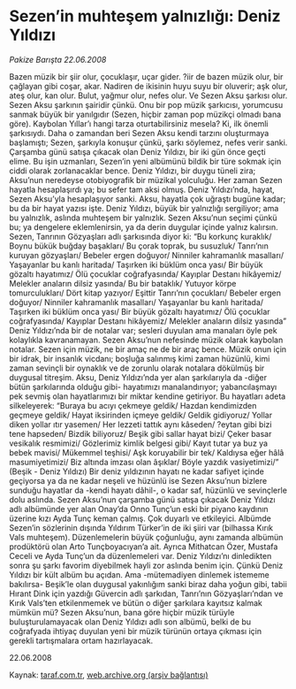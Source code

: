 # Sezen’in muhteşem yalnızlığı: Deniz Yıldızı

*Pakize Barışta 22.06.2008*

<div class="yazi">Bazen müzik bir şiir olur, çocuklaşır, uçar gider.
?iir de bazen müzik olur, bir çağlayan gibi coşar, akar.
Nadiren de ikisinin huyu suyu bir oluverir; aşk olur, ateş olur, kan olur.
Bulut, yağmur olur, nefes olur.
Ve Sezen Aksu şarkısı olur. 
Sezen Aksu şarkının şairidir çünkü.
Onu bir pop müzik şarkıcısı, yorumcusu sanmak büyük bir yanılgıdır (Sezen, hiçbir zaman pop müzikçi olmadı bana göre). Kaybolan Yıllar’ı hangi tarza oturtabilirsiniz mesela? Ki, ilk önemli şarkısıydı. Daha o zamandan beri Sezen Aksu kendi tarzını oluşturmaya başlamıştı; Sezen, şarkıyla konuşur çünkü, şarkı söylemez, nefes verir sanki.
Çarşamba günü satışa çıkacak olan Deniz Yıldızı, bir iki gün önce geçti elime. 
Bu işin uzmanları, Sezen’in yeni albümünü bildik bir türe sokmak için ciddi olarak zorlanacaklar bence.
Deniz Yıldızı, bir duygu tüneli zira; Aksu’nun neredeyse otobiyografik bir müzikal yolculuğu. 
Her zaman Sezen hayatla hesaplaşırdı ya; bu sefer tam aksi olmuş. Deniz Yıldızı’nda, hayat, Sezen Aksu’yla hesaplaşıyor sanki. Aksu, hayatla çok uğraştı bugüne kadar; bu da bir hayat yazısı işte.
Deniz Yıldızı, büyük bir yalnızlığı sergiliyor; ama bu yalnızlık, aslında muhteşem bir yalnızlık. Sezen Aksu’nun seçimi çünkü bu; ya dengelere eklemlenirsin, ya da derin duygular içinde yalnız kalırsın. Sezen, Tanrının Gözyaşları adlı şarkısında diyor ki:
“Bu korkunç kuraklık/ Boynu bükük buğday başakları/ Bu çorak toprak, bu susuzluk/ Tanrı’nın kuruyan gözyaşları/ Bebeler ergen doğuyor/ Ninniler kahramanlık masalları/ Yaşayanlar bu kanlı haritada/ Taşırken iki büklüm onca yası/ Bir büyük gözaltı hayatımız/ Ölü çocuklar coğrafyasında/ Kayıplar Destanı hikâyemiz/ Melekler anaların dilsiz yasında/ Bu bir bataklık/ Yutuyor körpe tomurculukları/ Dört kitap yazıyor/ Eşittir Tanrı’nın çocukları/ Bebeler ergen doğuyor/ Ninniler kahramanlık masalları/ Yaşayanlar bu kanlı haritada/ Taşırken iki büklüm onca yası/ Bir büyük gözaltı hayatımız/ Ölü çocuklar coğrafyasında/ Kayıplar Destanı hikâyemiz/ Melekler anaların dilsiz yasında”
Deniz Yıldızı’nda bir de notalar var; sesleri duyulan ama manaları öyle pek kolaylıkla kavranamayan. Sezen Aksu’nun nefesinde müzik olarak kaybolan notalar.  
Sezen için müzik, ne bir amaç ne de bir araç bence. Müzik onun için bir idrak, bir insanlık vicdanı; boşluğa salınmış kimi zaman hüzünlü, kimi zaman sevinçli bir oynaklık ve de zorunlu olarak notalara dökülmüş bir duygusal titreşim. Aksu, Deniz Yıldızı’nda yer alan şarkılarıyla da -diğer bütün şarkılarında olduğu gibi- hayatımızı manalandırıyor; yabancılaşmayı pek sevmiş olan hayatlarımızı bir miktar kendine getiriyor. Bu hayatları adeta silkeleyerek:
“Buraya bu acıyı çekmeye geldik/ Hazdan kendimizden geçmeye geldik/ Hayat iksirinden içmeye geldik/ Geldik gidiyoruz/ Yollar diken yollar ıtır yasemen/ Her lezzeti tattık aynı kâseden/ ?eytan gibi bizi tene hapseden/ Bizdik biliyoruz/ Beşik gibi sallar hayat bizi/ Çeker basar vesikalık resmimizi/ Gözlerimiz kimlik belgesi gibi/ Kayıt tutar ya buz ya bebek mavisi/ Mükemmel teşhisi/ Aşk koruyabilir bir tek/ Kaldıysa eğer hâlâ masumiyetimizi/ Biz altında imzası olan âşıklar/ Böyle yazdık vasiyetimizi/” (Beşik - Deniz Yıldızı)
Bir deniz yıldızının hayatı ne kadar safiyet içinde geçiyorsa ya da ne kadar neşeli ve hüzünlü ise Sezen Aksu’nun bizlere sunduğu hayatlar da -kendi hayatı dâhil-, o kadar saf, hüzünlü ve sevinçlerle dolu aslında.  
Sezen Aksu’nun çarşamba günü satışa çıkacak Deniz Yıldızı adlı albümünde yer alan Onay’da Onno Tunç’un eski bir piyano kaydının üzerine kızı Ayda Tunç keman çalmış. Çok duyarlı ve etkileyici. Albümde Sezen’in sözlerinin dışında Yıldırım Türker’in de iki şiiri var (bilhassa Kırık Vals muhteşem).
Düzenlemelerin büyük çoğunluğu, aynı zamanda albümün prodüktörü olan Arto Tunçboyacıyan’a ait. Ayrıca Mithatcan Özer, Mustafa Ceceli ve Ayda Tunç’un da düzenlemeleri var.
Deniz Yıldızı’nı dinledikten sonra şu şarkı favorim diyebilmek hayli zor aslında benim için. Çünkü Deniz Yıldızı bir kült albüm bu açıdan. Ama -mütemadiyen dinlemek istememe bakılırsa- Beşik’le olan duygusal yakınlığım sanki biraz daha yoğun gibi, tabii Hırant Dink için yazdığı Güvercin adlı şarkıdan, Tanrı’nın Gözyaşları’ndan ve Kırık Vals’ten etkilenmemek ve bütün o diğer şarkılara kayıtsız kalmak mümkün mü?
Sezen Aksu’nun, bana göre hiçbir müzik türüyle buluşturulamayacak olan Deniz Yıldızı adlı son albümü, belki de bu coğrafyada ihtiyaç duyulan yeni bir müzik türünün ortaya çıkması için gerekli tartışmalara ortam hazırlayacak.

22.06.2008</div>

Kaynak: [taraf.com.tr](http://www.taraf.com.tr:80/pakize-barista/makale-sezenin-muhtesem-yalnizligi-deniz-yildizi.htm), [web.archive.org (arşiv bağlantısı)](http://web.archive.org/web/20100819144514/http://www.taraf.com.tr:80/pakize-barista/makale-sezenin-muhtesem-yalnizligi-deniz-yildizi.htm)

